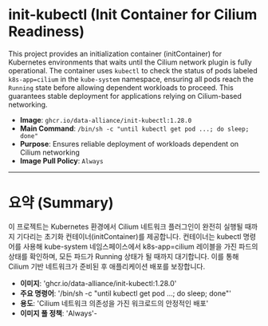 # init-kubectl (Init Container for Cilium Readiness)

This project provides an initialization container (initContainer) for Kubernetes environments that waits until the Cilium network plugin is fully operational. The container uses `kubectl` to check the status of pods labeled `k8s-app=cilium` in the `kube-system` namespace, ensuring all pods reach the `Running` state before allowing dependent workloads to proceed. This guarantees stable deployment for applications relying on Cilium-based networking.

- **Image**: `ghcr.io/data-alliance/init-kubectl:1.28.0`  
- **Main Command**: `/bin/sh -c "until kubectl get pod ...; do sleep; done"`  
- **Purpose**: Ensures reliable deployment of workloads dependent on Cilium networking  
- **Image Pull Policy**: `Always`

---

# 요약 (Summary)
이 프로젝트는 Kubernetes 환경에서 Cilium 네트워크 플러그인이 완전히 실행될 때까지 기다리는 초기화 컨테이너(initContainer)를 제공합니다. 컨테이너는 kubectl 명령어를 사용해 kube-system 네임스페이스에서 k8s-app=cilium 레이블을 가진 파드의 상태를 확인하며, 모든 파드가 Running 상태가 될 때까지 대기합니다. 이를 통해 Cilium 기반 네트워크가 준비된 후 애플리케이션 배포를 보장합니다.

- **이미지**: 'ghcr.io/data-alliance/init-kubectl:1.28.0'
- **주요 명령어**: '/bin/sh -c "until kubectl get pod ...; do sleep; done"'
- **용도**: 'Cilium 네트워크 의존성을 가진 워크로드의 안정적인 배포'
- **이미지 풀 정책**: 'Always'- 
